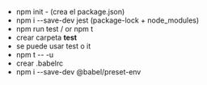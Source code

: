 - npm init - (crea el package.json)
- npm i --save-dev jest (package-lock + node_modules)
- npm run test / or npm t
- crear carpeta __test__
- se puede usar test o it
- npm t -- -u
- crear .babelrc
- npm i --save-dev @babel/preset-env
